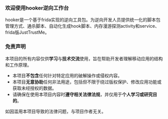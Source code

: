 ### 欢迎使用hooker逆向工作台

hooker是一个基于frida实现的逆向工具包。为逆向开发人员提供统一化的脚本包管理方式、通杀脚本、自动化生成hook脚本、内存漫游探测activity和service、frida版JustTrustMe。

### 免责声明

本项目的所有内容仅供**学习**与**技术交流**使用，旨在帮助开发者理解移动应用的结构和工作原理。  
- 本项目**不包含**任何针对特定应用的破解操作或侵权内容。  
- 本项目**无意协助**任何非法用途，包括但不限于绕过版权保护、修改应用功能或获取未经授权的数据。  
- 请确保在使用本项目内容时**遵守相关法律法规**，并仅用于**个人学习或研究目的**。  

如因滥用本项目导致的法律问题，与项目作者无关。
